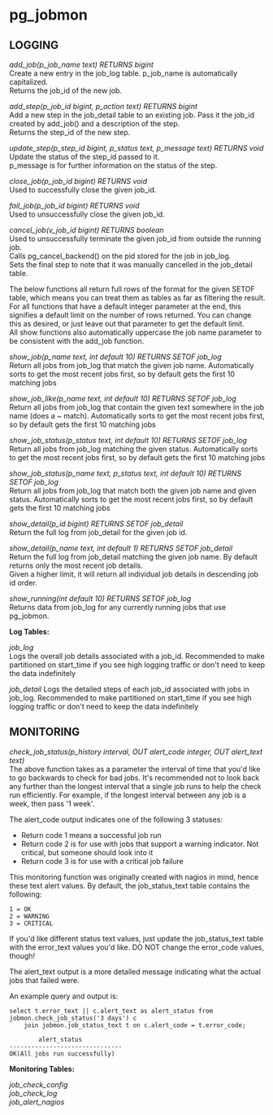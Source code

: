 pg_jobmon
=========

LOGGING
-------

*add_job(p_job_name text) RETURNS bigint*  
    Create a new entry in the job_log table. p_job_name is automatically capitalized.   
    Returns the job_id of the new job.  

*add_step(p_job_id bigint, p_action text) RETURNS bigint*  
    Add a new step in the job_detail table to an existing job. Pass it the job_id  
    created by add_job() and a description of the step.  
    Returns the step_id of the new step.

*update_step(p_step_id bigint, p_status text, p_message text) RETURNS void*  
    Update the status of the step_id passed to it.  
    p_message is for further information on the status of the step.  
    
*close_job(p_job_id bigint) RETURNS void*  
    Used to successfully close the given job_id.   
    
*fail_job(p_job_id bigint) RETURNS void*  
    Used to unsuccessfully close the given job_id.  
    
*cancel_job(v_job_id bigint) RETURNS boolean*  
    Used to unsuccessfully terminate the given job_id from outside the running job.  
    Calls pg_cancel_backend() on the pid stored for the job in job_log.  
    Sets the final step to note that it was manually cancelled in the job_detail table.  

The below functions all return full rows of the format for the given SETOF table, which means you can treat them as tables as far as filtering the result. For all functions that have a default integer parameter at the end, this signifies a default limit on the number of rows returned. You can change this as desired, or just leave out that parameter to get the default limit.  
All show functions also automatically uppercase the job name parameter to be consistent with the add_job function.

*show_job(p_name text, int default 10) RETURNS SETOF job_log*  
    Return all jobs from job_log that match the given job name. Automatically sorts to get the most recent jobs first, so by default gets the first 10 matching jobs

*show_job_like(p_name text, int default 10) RETURNS SETOF job_log*  
    Return all jobs from job_log that contain the given text somewhere in the job name (does a ~ match). Automatically sorts to get the most recent jobs first, so by default gets the first 10 matching jobs

*show_job_status(p_status text, int default 10) RETURNS SETOF job_log*  
    Return all jobs from job_log matching the given status. Automatically sorts to get the most recent jobs first, so by default gets the first 10 matching jobs

*show_job_status(p_name text, p_status text, int default 10) RETURNS SETOF job_log*  
    Return all jobs from job_log that match both the given job name and given status. Automatically sorts to get the most recent jobs first, so by default gets the first 10 matching jobs

*show_detail(p_id bigint) RETURNS SETOF job_detail*  
    Return the full log from job_detail for the given job id. 

*show_detail(p_name text, int default 1) RETURNS SETOF job_detail*  
    Return the full log from job_detail matching the given job name. By default returns only the most recent job details.  
    Given a higher limit, it will return all individual job details in descending job id order.

*show_running(int default 10) RETURNS SETOF job_log*  
    Returns data from job_log for any currently running jobs that use pg_jobmon.
    

**Log Tables:**  

*job_log*  
    Logs the overall job details associated with a job_id. Recommended to make partitioned on start_time if you see high logging traffic or don't 
    need to keep the data indefinitely  
   
*job_detail*
    Logs the detailed steps of each job_id associated with jobs in job_log. Recommended to make partitioned on start_time if you see high logging traffic 
    or don't need to keep the data indefinitely 
    

MONITORING
----------

*check_job_status(p_history interval, OUT alert_code integer, OUT alert_text text)*  
The above function takes as a parameter the interval of time that you'd like to go backwards to check for bad jobs. It's recommended not to look back any further than the longest interval that a single job runs to help the check run efficiently. For example, if the longest interval between any job is a week, then pass '1 week'.

The alert_code output indicates one of the following 3 statuses:  
* Return code 1 means a successful job run  
* Return code 2 is for use with jobs that support a warning indicator. 
    Not critical, but someone should look into it
* Return code 3 is for use with a critical job failure 

This monitoring function was originally created with nagios in mind, hence these text alert values. By default, the job_status_text table contains the following:  
 
    1 = OK
    2 = WARNING
    3 = CRITICAL

If you'd like different status text values, just update the job_status_text table with the error_text values you'd like. DO NOT change the error_code values, though!

The alert_text output is a more detailed message indicating what the actual jobs that failed were.

An example query and output is:

    select t.error_text || c.alert_text as alert_status from jobmon.check_job_status('3 days') c 
        join jobmon.job_status_text t on c.alert_code = t.error_code;

            alert_status          
    -------------------------------
    OK(All jobs run successfully)


**Monitoring Tables:**

*job_check_config*  
*job_check_log*  
*job_alert_nagios*
